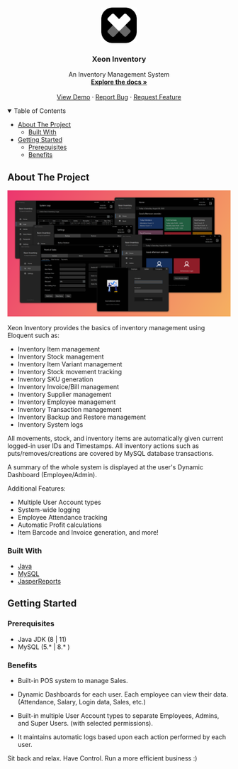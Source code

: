 <!-- PROJECT LOGO -->
<br />
<p align="center">
  <a href="https://github.com/0x5un5h1n3/xeon-inventory">
    <img src="images/logo.png" alt="Logo" width="80" height="80">
  </a>

  <h3 align="center">Xeon Inventory</h3>

  <p align="center">
    An Inventory Management System
    <br />
    <a href="https://github.com/0x5un5h1n3/xeon-inventory"><strong>Explore the docs »</strong></a>
    <br />
    <br />
    <a href="https://github.com/0x5un5h1n3/xeon-inventory">View Demo</a>
    ·
    <a href="https://github.com/0x5un5h1n3/xeon-inventory/issues">Report Bug</a>
    ·
    <a href="https://github.com/0x5un5h1n3/xeon-inventory/issues">Request Feature</a>
  </p>
</p>



<!-- TABLE OF CONTENTS -->
<details open="open">
  <summary>Table of Contents</summary>
  <Ul>
    <li>
      <a href="#about-the-project">About The Project</a>
      <ul>
        <li><a href="#built-with">Built With</a></li>
      </ul>
    </li>
    <li>
      <a href="#getting-started">Getting Started</a>
      <ul>
        <li><a href="#prerequisites">Prerequisites</a></li>
        <li><a href="#benefits">Benefits</a></li>
        </ul>
    </li>
  </Ul>
</details>




<!-- ABOUT THE PROJECT -->
## About The Project

[![Xeon Inventory Screenshot][product-screenshot]](https://github.com/0x5un5h1n3/xeon-inventory)

Xeon Inventory provides the basics of inventory management using Eloquent such as:

- Inventory Item management
- Inventory Stock management
- Inventory Item Variant management
- Inventory Stock movement tracking
- Inventory SKU generation
- Inventory Invoice/Bill management
- Inventory Supplier management
- Inventory Employee management
- Inventory Transaction management
- Inventory Backup and Restore management
- Inventory System logs

All movements, stock, and inventory items are automatically given current logged-in user IDs and Timestamps. All inventory actions such as puts/removes/creations are covered by MySQL database transactions.

A summary of the whole system is displayed at the user's Dynamic Dashboard (Employee/Admin).


Additional Features:
* Multiple User Account types
* System-wide logging
* Employee Attendance tracking
* Automatic Profit calculations
* Item Barcode and Invoice generation, and more!

### Built With

* [Java](https://www.oracle.com/java/)
* [MySQL](https://www.mysql.com/)
* [JasperReports](https://community.jaspersoft.com/project/jasperreports-library)



<!-- GETTING STARTED -->
## Getting Started


### Prerequisites

- Java JDK (8 | 11)
- MySQL (5.* | 8.* )

### Benefits

- Built-in POS system to manage Sales. 
  
- Dynamic Dashboards for each user. Each employee can view their data. (Attendance, Salary, Login data, Sales, etc.) 

- Built-in multiple User Account types to separate Employees, Admins, and Super Users. (with selected permissions). 

- It maintains automatic logs based upon each action performed by each user.
  

Sit back and relax. Have Control. 
Run a more efficient business :)

<!-- MARKDOWN LINKS & IMAGES -->
[product-screenshot]: images/screenshot.png